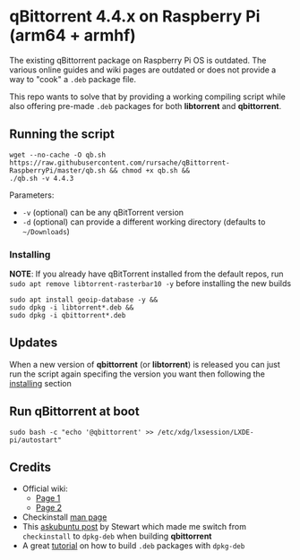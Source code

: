 # qBittorrent 4.4.x on Raspberry Pi (arm64 + armhf)

The existing qBittorrent package on Raspberry Pi OS is outdated. The various online guides and wiki pages are outdated or does not provide a way to "cook" a `.deb` package file. 

This repo wants to solve that by providing a working compiling script while also offering pre-made `.deb` packages for both **libtorrent** and **qbittorrent**.

## Running the script
```
wget --no-cache -O qb.sh https://raw.githubusercontent.com/rursache/qBittorrent-RaspberryPi/master/qb.sh && chmod +x qb.sh &&
./qb.sh -v 4.4.3
```

Parameters:
- `-v` (optional) can be any qBitTorrent version
- `-d` (optional) can provide a different working directory (defaults to `~/Downloads`)

### Installing
**NOTE**: If you already have qBitTorrent installed from the default repos, run `sudo apt remove libtorrent-rasterbar10 -y` before installing the new builds
```
sudo apt install geoip-database -y &&
sudo dpkg -i libtorrent*.deb &&
sudo dpkg -i qbittorrent*.deb
```

## Updates
When a new version of **qbittorrent** (or **libtorrent**) is released you can just run the script again specifing the version you want then following the [installing](https://github.com/rursache/qBittorrent-RaspberryPi#installing) section

## Run qBittorrent at boot
```
sudo bash -c "echo '@qbittorrent' >> /etc/xdg/lxsession/LXDE-pi/autostart"
```

## Credits
- Official wiki:
	- [Page 1](https://github.com/qbittorrent/qBittorrent/wiki/Compilation:-Raspberry-Pi-OS-and-DietPi)
	- [Page 2](https://github.com/qbittorrent/qBittorrent/wiki/Compilation%3A-Debian-and-Ubuntu#compiling-qbittorrent-with-the-gui)
- Checkinstall [man page](https://manpages.debian.org/jessie/checkinstall/checkinstall.8)
- This [askubuntu post](https://askubuntu.com/questions/1014619/a-working-version-of-checkinstall) by Stewart which made me switch from `checkinstall` to `dpkg-deb` when building **qbittorrent**
- A great [tutorial](https://www.internalpointers.com/post/build-binary-deb-package-practical-guide) on how to build `.deb` packages with `dpkg-deb`
